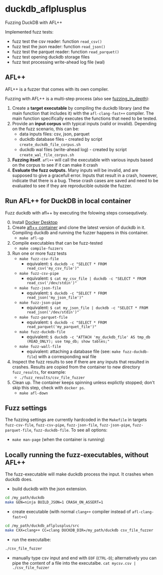 # duckdb_aflplusplus
Fuzzing DuckDB with AFL++

Implemented fuzz tests:
- fuzz test the csv reader: function `read_csv()`
- fuzz test the json reader: function `read_json()`
- fuzz test the parquet reader: function `read_parquet()`
- fuzz test opening duckdb storage files
- fuzz test processing write-ahead log file (wal)

## AFL++
AFL++ is a fuzzer that comes with its own compiler.

Fuzzing with AFL++ is a multi-step process
(also see [fuzzing_in_depth](https://github.com/AFLplusplus/AFLplusplus/blob/stable/docs/fuzzing_in_depth.md#a-selecting-the-best-afl-compiler-for-instrumenting-the-target)):
1. Create a **target executable** by compiling the duckdb library (and the main function that includes it) with the `afl-clang-fast++` compiler. The main function specifically executes the functions that need to be tested.
2. Provide an **input corpus** with typical inputs (valid or invalid). Depending on the fuzz scenario, this can be:
    - data inputs files: csv, json, parquet
    - duckdb database files - created by script `create_duckdb_file_corpus.sh`
    - duckdb wal files (write-ahead log) - created by script `create_wal_file_corpus.sh`
3. **Fuzzing itself**. `afl++` will call the executable with various inputs based on the corpus to see if it can make it crash
4. **Evaluate the fuzz outputs.** Many inputs will be invalid, and are supposed to give a gracefull error. Inputs that result in a crash, however, indicate that there is a bug. These crash cases are saved and need to be evaluated to see if they are reproducible outside the fuzzer.

## Run AFL++ for DuckDB in local container
Fuzz duckdb with afl++ by executing the folowing steps consequtively.

0. Install [Docker Desktop](https://www.docker.com/products/docker-desktop/)
1. Create [afl++ container](https://hub.docker.com/r/aflplusplus/aflplusplus) and clone the latest version of duckdb in it. Compiling duckdb and running the fuzzer happens in this container.
    - `make afl-up`
2. Compile executables that can be fuzz-tested
    - `make compile-fuzzers`
3. Run one or more fuzz tests
    - `make fuzz-csv-file`
        -  equivalent: `$ duckdb -c "SELECT * FROM read_csv('my_csv_file')"`
    - `make fuzz-csv-pipe`
        -  equivalent: `$ cat my_csv_file | duckdb -c "SELECT * FROM read_csv('/dev/stdin')"`
    - `make fuzz-json-file`
        -  equivalent: `$ duckdb -c "SELECT * FROM read_json('my_json_file')"`
    - `make fuzz-json-pipe`
        -  equivalent: `$ cat my_json_file | duckdb -c "SELECT * FROM read_json('/dev/stdin')"`
    - `make fuzz-parquet-file`
        -  equivalent: `$ duckdb -c "SELECT * FROM read_parquet('my_parquet_file')"`
    - `make fuzz-duckdb-file`
        -  equivalent: `$ duckdb -c "ATTACH 'my_duckdb_file' AS tmp_db (READ_ONLY); use tmp_db; show tables;"`
    - `make fuzz-wall-file`
        -  equivalent: attaching a database file (see: `make fuzz-duckdb-file`) with a corresponding wal file
4. Inspect the fuzz results to see if there are any inputs that resulted in crashes. Results are copied from the container to new directory `fuzz_results`, for example:
    - `./fuzz_results/csv_file_fuzzer`
5. Clean up. The container keeps spinning unless explictly stopped; don't skip this step, check with `docker ps`.
    - `make afl-down`

## Fuzz settings
The fuzzing settings are currently hardcoded in the `Makefile` in targets `fuzz-csv-file`, `fuzz-csv-pipe`, `fuzz-json-file`, `fuzz-json-pipe`, `fuzz-parquet-file`, `fuzz-duckdb-file`. To see all options:
- `make man-page` (when the container is running)

## Locally running the fuzz-executables, without AFL++
The fuzz-executable will make duckdb process the input. It crashes when duckdb does.
- build duckdb with the json extension.
```bash
cd /my_path/duckdb
make GEN=ninja BUILD_JSON=1 CRASH_ON_ASSERT=1
```
- create executable (with normal `clang++` compiler instead of `afl-clang-fast++`)
```bash
cd /my_path/duckdb_aflplusplus/src
make CXX=clang++ CC=clang DUCKDB_DIR=/my_path/duckdb csv_file_fuzzer
```
- run the executalbe:
```bash
./csv_file_fuzzer
```
- manually type csv input and end with `EOF` (`CTRL-D`); alternatively you can pipe the content of a file into the executalbe. `cat mycsv.csv | ./csv_file_fuzzer`

